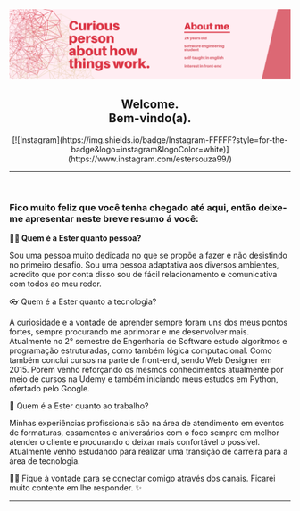 <img src="BannerGitHub.png">
<h2  align="center"> Welcome.  <br>  Bem-vindo(a). <br> 
</h2>
<div align="center">
 [![Instagram](https://img.shields.io/badge/Instagram-FFFFF?style=for-the-badge&logo=instagram&logoColor=white)](https://www.instagram.com/estersouza99/)
</div>
<hr>
<br>

<h3><strong>Fico muito feliz que você tenha chegado até aqui, então deixe-me apresentar neste breve resumo á você:</strong></h3> 
<p><strong>🙋🏻 Quem é a Ester quanto pessoa?</strong></p>
<p>Sou uma pessoa muito dedicada no que se propõe a fazer e não desistindo no primeiro desafio. Sou uma pessoa adaptativa aos diversos ambientes, acredito que por conta disso sou de fácil relacionamento e comunicativa com todos ao meu redor.</p>

 

👓 Quem é a Ester quanto a tecnologia? 

A curiosidade e a vontade de aprender sempre foram uns dos meus pontos fortes, sempre procurando me aprimorar e me desenvolver mais. Atualmente no 2° semestre de Engenharia de Software estudo algoritmos e programação estruturadas, como também lógica computacional. Como também conclui cursos na parte de front-end, sendo Web Designer em 2015. Porém venho reforçando os mesmos conhecimentos atualmente por meio de cursos na Udemy e também iniciando meus estudos em Python, ofertado pelo Google. 

💼 Quem é a Ester quanto ao trabalho? 

Minhas experiências profissionais são na área de atendimento em eventos de formaturas, casamentos e aniversários com o foco sempre em melhor atender o cliente e procurando o deixar mais confortável o possível. Atualmente venho estudando para realizar uma transição de carreira para a área de tecnologia.

👋🏼 Fique à vontade para se conectar comigo através dos canais. Ficarei muito contente em lhe responder. ✨️ 
<br>
<hr>
